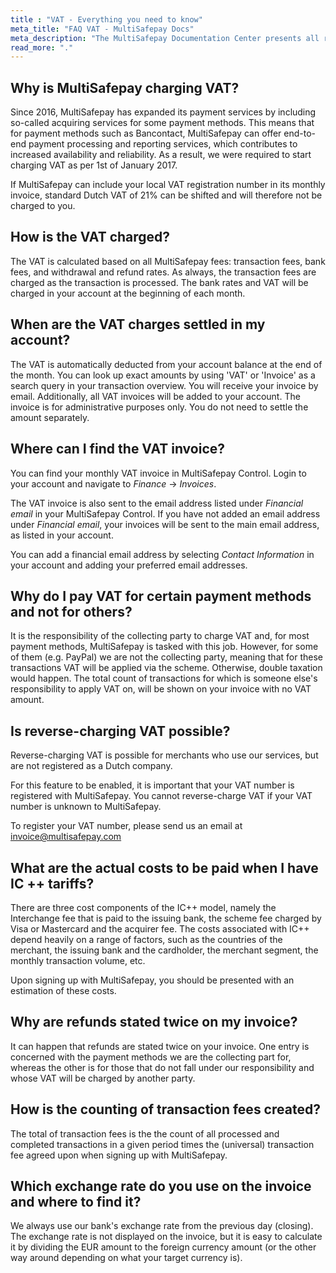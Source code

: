```yaml
---
title : "VAT - Everything you need to know"
meta_title: "FAQ VAT - MultiSafepay Docs"
meta_description: "The MultiSafepay Documentation Center presents all relevant information about our Plugins and API. You can also find support pages for payment methods, tools and general questions as well as the contact details of our Support and Integration Teams."
read_more: "."
---
```


## Why is MultiSafepay charging VAT?
Since 2016, MultiSafepay has expanded its payment services by including so-called acquiring services for some payment methods. This means that for payment methods such as Bancontact, MultiSafepay can offer end-to-end payment processing and reporting services, which contributes to increased availability and reliability. As a result, we were required to start charging VAT as per 1st of January 2017.

If MultiSafepay can include your local VAT registration number in its monthly invoice, standard Dutch VAT of 21% can be shifted and will therefore not be charged to you.

## How is the VAT charged?
The VAT is calculated based on all MultiSafepay fees: transaction fees, bank fees, and withdrawal and refund rates. As always, the transaction fees are charged as the transaction is processed. The bank rates and VAT will be charged in your account at the beginning of each month.

## When are the VAT charges settled in my account?

The VAT is automatically deducted from your account balance at the end of the month. You can look up exact amounts by using 'VAT' or 'Invoice' as a search query in your transaction overview. You will receive your invoice by email. Additionally, all VAT invoices will be added to your account. The invoice is for administrative purposes only. You do not need to settle the amount separately.

## Where can I find the VAT invoice?
You can find your monthly VAT invoice in MultiSafepay Control. Login to your account and navigate to _Finance_ -> _Invoices_.

The VAT invoice is also sent to the email address listed under _Financial email_ in your MultiSafepay Control. If you have not added an email address under _Financial email_, your invoices will be sent to the main email address, as listed in your account.

You can add a financial email address by selecting _Contact Information_ in your account and adding your preferred email addresses.  

## Why do I pay VAT for certain payment methods and not for others?
It is the responsibility of the collecting party to charge VAT and, for most payment methods, MultiSafepay is tasked with this job. However, for some of them (e.g. PayPal) we are not the collecting party, meaning that for these transactions VAT will be applied via the scheme. Otherwise, double taxation would happen. The total count of transactions for which is someone else's responsibility to apply VAT on, will be shown on your invoice with no VAT amount.

## Is reverse-charging VAT possible?
Reverse-charging VAT is possible for merchants who use our services, but are not registered as a Dutch company. 

For this feature to be enabled, it is important that your VAT number is registered with MultiSafepay. You cannot reverse-charge VAT if your VAT number is unknown to MultiSafepay.

To register your VAT number, please send us an email at <invoice@multisafepay.com>

## What are the actual costs to be paid when I have IC ++ tariffs?
There are three cost components of the IC++ model, namely the Interchange fee that is paid to the issuing bank, the scheme fee charged by Visa or Mastercard and the acquirer fee. The costs associated with IC++ depend heavily on a range of factors, such as the countries of the merchant, the issuing bank and the cardholder, the merchant segment, the monthly transaction volume, etc. 

Upon signing up with MultiSafepay, you should be presented with an estimation of these costs.


## Why are refunds stated twice on my invoice?
It can happen that refunds are stated twice on your invoice. One entry is concerned with the payment methods we are the collecting part for, whereas the other is for those that do not fall under our responsibility and whose VAT will be charged by another party.

## How is the counting of transaction fees created?
The total of transaction fees is the the count of all processed and completed transactions in a given period times the (universal) transaction fee agreed upon when signing up with MultiSafepay.

## Which exchange rate do you use on the invoice and where to find it?
We always use our bank's exchange rate from the previous day (closing). The exchange rate is not displayed on the invoice, but it is easy to calculate it by dividing the EUR amount to the foreign currency amount (or the other way around depending on what your target currency is).  

